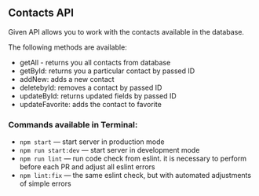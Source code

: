 ## Contacts API

Given API allows you to work with the contacts available in the database.

The following methods are available:

- getAll - returns you all contacts from database
- getById: returns you a particular contact by passed ID
- addNew: adds a new contact
- deletebyId: removes a contact by passed ID
- updateById: returns updated fields by passed ID
- updateFavorite: adds the contact to favorite

### Commands available in Terminal:

- `npm start` &mdash; start server in production mode
- `npm run start:dev` &mdash; start server in development mode
- `npm run lint` &mdash; run code check from eslint. it is necessary to perform before each PR and adjust all eslint errors
- `npm lint:fix` &mdash; the same eslint check, but with automated adjustments of simple errors
